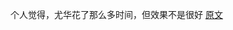 个人觉得，尤华花了那么多时间，但效果不是很好
[原文](http://javarevisited.blogspot.com/2012/01/improve-performance-java-database.html)
